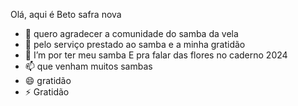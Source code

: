 Olá, aqui é Beto safra nova
- 👀 quero agradecer a comunidade do samba da vela 
- 🌱 pelo serviço prestado ao samba e a minha gratidão 
- 💞️ I’m por ter meu samba E pra falar das flores no caderno 2024
- 📫 que venham muitos sambas 
- 😄 gratidão 
- ⚡ Gratidão 

<!---
Betosafranova/Betosafranova is a ✨ special ✨ repository because its `README.md` (this file) appears on your GitHub profile.
You can click the Preview link to take a look at your changes.
--->
